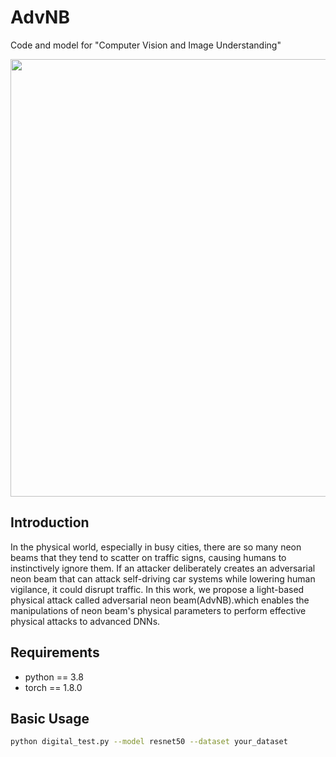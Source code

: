 # AdvNB
Code and model for "Computer Vision and Image Understanding"
<p align='center'>
  <img src='dataset/p1.jpg' width='700'/>
</p>

## Introduction
In the physical world, especially in busy cities, there are so many neon beams that they tend to scatter on traffic signs, causing humans to instinctively ignore them. If an attacker deliberately creates an adversarial neon beam that can attack self-driving car systems while lowering human vigilance, it could disrupt traffic.
In this work, we propose a light-based physical attack called adversarial neon beam(AdvNB).which enables the manipulations of neon beam's physical parameters to perform effective physical attacks to advanced DNNs.

## Requirements
* python == 3.8
* torch == 1.8.0

## Basic Usage
```sh
python digital_test.py --model resnet50 --dataset your_dataset
```


